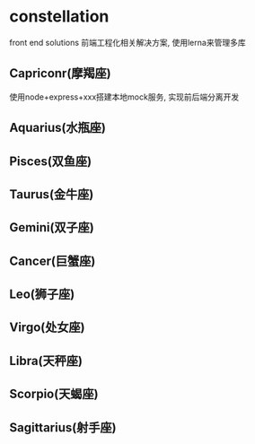 # constellation
front end solutions
前端工程化相关解决方案, 使用lerna来管理多库

## Capriconr(摩羯座)
  使用node+express+xxx搭建本地mock服务, 实现前后端分离开发

## Aquarius(水瓶座)

## Pisces(双鱼座)

## Taurus(金牛座)

## Gemini(双子座)

## Cancer(巨蟹座)

## Leo(狮子座)

## Virgo(处女座)

## Libra(天秤座)

## Scorpio(天蝎座)

## Sagittarius(射手座)


